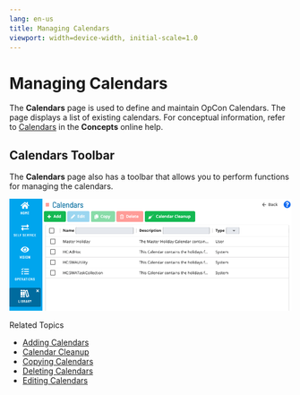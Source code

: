 ```yaml
---
lang: en-us
title: Managing Calendars
viewport: width=device-width, initial-scale=1.0
---
```


# Managing Calendars

The **Calendars** page is used to define and maintain OpCon Calendars. The page displays a list of existing calendars. For conceptual information, refer to
[Calendars](../../../../../objects/calendars.md) in the **Concepts** online help.

## Calendars Toolbar

The **Calendars** page also has a toolbar that allows you to perform
functions for managing the calendars.

![Calendar Page](../../../../../Resources/Images/SM/Library/Calendars/Calendars.png "Calendar Page")

Related Topics

- [Adding Calendars](Adding-Calendars.md)
- [Calendar Cleanup](Calendar-Cleanup.md)
- [Copying Calendars](Copying-Calendars.md)
- [Deleting Calendars](Deleting-Calendars.md)
- [Editing Calendars](Editing-Calendars.md)
